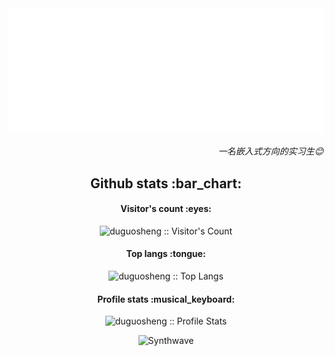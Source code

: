 <img src="./images/img1.svg"/>


<p align="right"><em>一名嵌入式方向的实习生😊</br></em></p>

<h2 align="center">Github stats :bar_chart:</h2>

<h4 align="center">Visitor's count :eyes:</h4>

<p align="center"><img src="https://profile-counter.glitch.me/{duguosheng}/count.svg" alt="duguosheng :: Visitor's Count" /></p>

<h4 align="center">Top langs :tongue:</h4>

<p align="center"><img src="https://github-readme-stats.vercel.app/api/top-langs/?username=duguosheng&langs_count=10&theme=tokyonight&layout=compact" alt="duguosheng :: Top Langs" /></p>

<h4 align="center">Profile stats :musical_keyboard:</h4>

<p align="center"><img src="https://github-readme-stats.vercel.app/api?username=duguosheng&show_icons=true&theme=synthwave" alt="duguosheng :: Profile Stats" /></p>

<p align="center"><img src="https://thumbs.gfycat.com/GoodnaturedFondGaur-size_restricted.gif" alt="Synthwave" height="300" width="500"></p>
